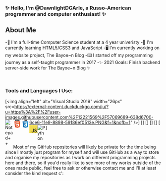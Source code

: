 ### ✨ Hello, I'm @DawnlightDGArle, a Russo-American programmer and computer enthusiast! ✨

## About Me

-🏫 I'm a full-time Computer Science student at a 4 year univeristy
-🌱 I'm currently learning HTML5/CSS3 and JavaScript
-🖥️ I'm currently working on my website project, The Bayoe~n Blog
-⌨️ I started off my programming journey as a self-taught programmer in 2017
-✨ 2021 Goals: Finish backend server-side work for The Bayoe~n Blog ✨

<!--### Connect with me:

[<img align="left" alt="The Bayoe~n Dev | YouTube" width="22px" src="https://cdn.jsdelivr.net/npm/simple-icons@v3/icons/youtube.svg" />][youtube]
[<img align="left" alt="The Bayoe~n Blog | Twitter" width="22px" src="https://cdn.jsdelivr.net/npm/simple-icons@v3/icons/twitter.svg" />][twitter]-->

<br />

### Tools and Languages I Use:

[<img align="left" alt="Visual Studio 2019" width="26px" src=https://external-content.duckduckgo.com/iu/?u=https%3A%2F%2Fuser-images.githubusercontent.com%2F12221569%2F57069689-638d6700-6ce6-11e9-8898-59186ef0513e.PNG&f=1&nofb=1" />]
[<img align="left" alt="Notepad++" width="26px" src="https://external-content.duckduckgo.com/iu/?u=https%3A%2F%2F2.bp.blogspot.com%2F-YxV67LGDGSs%2FWksbaiKaQSI%2FAAAAAAAAAh8%2FwreqaG4HbBw3h6g-AThMSLRk81hQ85dYgCK4BGAYYCw%2Fs1600%2FNotepad-Plus-Plus-icon.png&f=1&nofb=1" />]
[<img align="left" alt="HTML5" width="26px" src="https://raw.githubusercontent.com/github/explore/80688e429a7d4ef2fca1e82350fe8e3517d3494d/topics/html/html.png" />]
[<img align="left" alt="CSS3" width="26px" src="https://raw.githubusercontent.com/github/explore/80688e429a7d4ef2fca1e82350fe8e3517d3494d/topics/css/css.png" />]
[<img align="left" alt="JavaScript" width="26px" src="https://raw.githubusercontent.com/github/explore/80688e429a7d4ef2fca1e82350fe8e3517d3494d/topics/javascript/javascript.png" />]
[<img align="left" alt="Python" width="26px" src="https://external-content.duckduckgo.com/iu/?u=http%3A%2F%2Ficons.iconarchive.com%2Ficons%2Fcornmanthe3rd%2Fplex%2F512%2FOther-python-icon.png&f=1&nofb=1" />]

<br />  

Most of my GitHub repositories will likely be private for the time being since I mostly just program for myself and will use GitHub as a way to store and organise my repositories as I work on different programming projects here and there, so if you'd really like to see more of my works outside of the ones made public, feel free to ask or otherwise contact me and I'll at least consider the kind request c':

<!---
DawnlightDGArle/DawnlightDGArle is a ✨ special ✨ repository because its `README.md` (this file) appears on your GitHub profile.
You can click the Preview link to take a look at your changes.
--->
